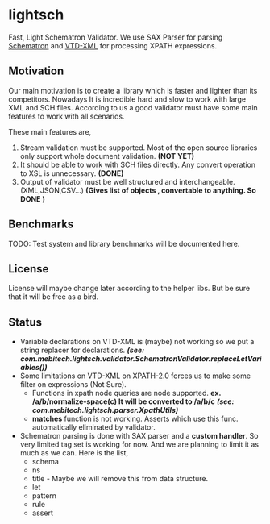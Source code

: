 lightsch
========

Fast, Light Schematron Validator. We use SAX Parser for parsing [Schematron](http://http://www.schematron.com/) and [VTD-XML](http://http://vtd-xml.sourceforge.net/) for processing XPATH expressions.

Motivation
----------
Our main motivation is to create a library which is faster and lighter than its competitors. Nowadays It is incredible hard and slow to work with large XML and SCH files. According to us a good validator must have some main features to work with all scenarios. 

These main features are,

1. Stream validation must be supported. Most of the open source libraries only support whole document validation. **(NOT YET)**
2. It should be able to work with SCH files directly. Any convert operation to XSL is unnecessary. **(DONE)**
3. Output of validator must be well structured and interchangeable. (XML,JSON,CSV...) **(Gives list of objects , convertable to anything. So DONE )**

Benchmarks
----------
TODO: Test system and library benchmarks will be documented here.


License
----------
License will maybe change later according to the helper libs. But be sure that it will be free as a bird.
    

Status
----------
* Variable declarations on VTD-XML is  (maybe) not working so we put a string replacer for *<let>* declarations. __*(see: com.mebitech.lightsch.validator.SchematronValidator.replaceLetVariables())*__
* Some limitations on VTD-XML on XPATH-2.0 forces us to make some filter on expressions (Not Sure).
  * Functions in xpath node queries are node supported. **ex. /a/b/normalize-space(c) It will be converted to /a/b/c** __*(see: com.mebitech.lightsch.parser.XpathUtils)*__
  * **matches** function is not working. Asserts which use this func. automatically eliminated by validator. 
* Schematron parsing is done with  SAX parser and a **custom handler**. So very limited tag set is working for now. And we are planning to limit it as much as we can.
Here is the list,
  * schema
  * ns
  * title - Maybe we will remove this from data structure.
  * let
  * pattern
  * rule
  * assert

